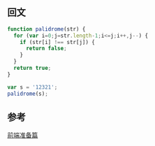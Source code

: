 ## 回文
```js
function palidrome(str) {
  for (var i=0;j=str.length-1;i<=j;i++,j--) {
    if (str[i] !== str[j]) {
      return false;
    }
  }
  return true;
}

var s = '12321';
palidrome(s);
```

## 参考
[前端准备篇](http://v2ee.cn/article?id=60)
